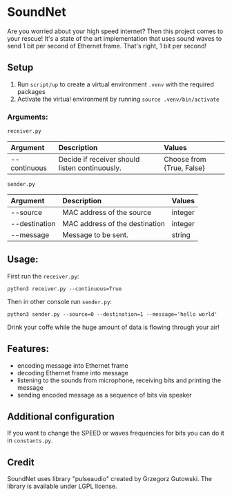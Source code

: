 # SoundNet
Are you worried about your high speed internet? Then this project comes to your rescue! It's a state of the art implementation that uses sound waves to send 1 bit per second of Ethernet frame. That's right, 1 bit per second!

## Setup
1. Run `script/up` to create a virtual environment `.venv` with the required packages
2. Activate the virtual environment by running `source .venv/bin/activate`


### Arguments:

`receiver.py`

| Argument | Description | Values |
| :---         |     :---      |          :--- |
| --continuous |     Decide if receiver should listen continuously.      |  Choose from {True, False} |

`sender.py`

| Argument | Description | Values |
| :---         |     :---      |          :--- |
| --source         | MAC address of the source | integer  |
| --destination         | MAC address of the destination | integer  |
| --message         | Message to be sent.| string  |


## Usage:
First run the `receiver.py`:

`python3 receiver.py --continuous=True`

Then in other console run `sender.py`:

`python3 sender.py --source=0 --destination=1 --message='hello world'`

Drink your coffe while the huge amount of data is flowing through your air!

## Features:
- encoding message into Ethernet frame
- decoding Ethernet frame into message
- listening to the sounds from microphone, receiving bits and printing the message
- sending encoded message as a sequence of bits via speaker

## Additional configuration
If you want to change the SPEED or waves frequencies for bits you can do it in `constants.py`.

## Credit
SoundNet uses library "pulseaudio" created by Grzegorz Gutowski. The library is available under LGPL license.
